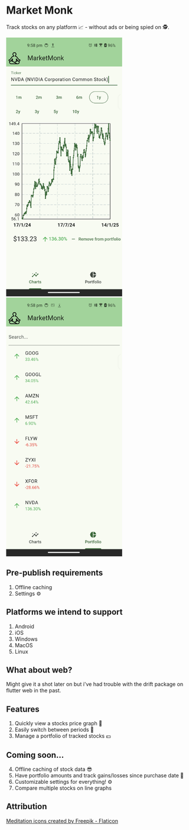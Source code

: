 # Market Monk

Track stocks on any platform 📈 - without ads or being spied on 🕵️.

<p float="left">
    <img src="docs/screenshot1.jpg" height="700"/>
    <img src="docs/screenshot2.jpg" height="700"/>
</p>

## Pre-publish requirements

1. Offline caching
2. Settings ⚙️

## Platforms we intend to support

1. Android
2. iOS
3. Windows
4. MacOS
5. Linux

## What about web?

Might give it a shot later on but i've had trouble with the drift package on flutter web in the past.

## Features

1. Quickly view a stocks price graph 🤑
2. Easily switch between periods 📅
3. Manage a portfolio of tracked stocks 💵

## Coming soon...

4. Offline caching of stock data 😎
5. Have portfolio amounts and track gains/losses since purchase date 🍰
6. Customizable settings for everything! ⚙️
7. Compare multiple stocks on line graphs

## Attribution

<a href="https://www.flaticon.com/free-icons/meditation" title="meditation icons">Meditation icons created by Freepik - Flaticon</a>

